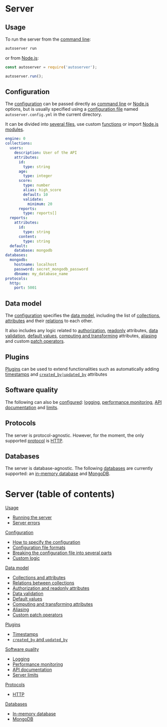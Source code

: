 # Server

## Usage

To run the server from the [command line](usage/README.md#usage):

```bash
autoserver run
```

or from [Node.js](usage/README.md#node.js):

<!-- eslint-disable strict, no-undef, unicorn/filename-case,
node/no-extraneous-require, import/no-extraneous-dependencies -->
```javascript
const autoserver = require('autoserver');

autoserver.run();
```

## Configuration

The [configuration](configuration/README.md) can be passed directly as
[command line](usage/README.md#usage) or
[Node.js](usage/README.md#node.js) options, but is usually specified using a
[configuration file](configuration/configuration.md#configuration-file) named
`autoserver.config.yml` in the current directory.

It can be divided into [several files](configuration/references.md),
use custom [functions](configuration/functions.md) or import
[Node.js modules](configuration/references.md#node.js-modules).

```yml
engine: 0
collections:
  users:
    description: User of the API
    attributes:
      id:
        type: string
      age:
        type: integer
      score:
        type: number
        alias: high_score
        default: 10
        validate:
          minimum: 20
      reports:
        type: reports[]
  reports:
    attributes:
      id:
        type: string
      content:
        type: string
  default:
    database: mongodb
databases:
  mongodb:
    hostname: localhost
    password: secret_mongodb_password
    dbname: my_database_name
protocols:
  http:
    port: 5001
```

## Data model

The [configuration](configuration/README.md) specifies the
[data model](data_model/README.md), including the list of
[collections](data_model/collections.md),
[attributes](data_model/collections.md#attributes) and their
[relations](data_model/relations.md) to each other.

It also includes any logic related to
[authorization](data_model/authorization.md),
[readonly](data_model/authorization.md#readonly-attributes) attributes,
[data validation](data_model/validation.md),
[default values](data_model/default.md),
[computing and transforming](data_model/transformation.md) attributes,
[aliasing](data_model/compatibility.md) and custom
[patch operators](data_model/patch.md).

## Plugins

[Plugins](plugins/README.md) can be used to extend functionalities such as
automatically adding [timestamps](plugins/timestamp.md) and
[`created_by|updated_by`](plugins/author.md) attributes

## Software quality

The following can also be [configured](quality/README.md):
[logging](quality/logging.md),
[performance monitoring](quality/logging.md#performance-monitoring),
[API documentation](quality/documentation.md) and
[limits](quality/limits.md).

## Protocols

The server is protocol-agnostic. However, for the moment, the only supported
[protocol](protocols/README.md) is [HTTP](protocols/http.md).

## Databases

The server is database-agnostic. The following [databases](databases/README.md)
are currently supported: an [in-memory database](databases/memorydb.md) and
[MongoDB](databases/mongodb.md).

# Server (table of contents)

[Usage](usage/README.md)
  - [Running the server](usage/run.md)
  - [Server errors](usage/error.md#exceptions)

[Configuration](configuration/README.md)
  - [How to specify the configuration](configuration/configuration.md)
  - [Configuration file formats](configuration/formats.md)
  - [Breaking the configuration file into several parts](configuration/references.md)
  - [Custom logic](configuration/functions.md)

[Data model](data_model/README.md)
  - [Collections and attributes](data_model/collections.md)
  - [Relations between collections](data_model/relations.md)
  - [Authorization and readonly attributes](data_model/authorization.md)
  - [Data validation](data_model/validation.md)
  - [Default values](data_model/default.md)
  - [Computing and transforming attributes](data_model/transformation.md)
  - [Aliasing](data_model/compatibility.md)
  - [Custom patch operators](data_model/patch.md)

[Plugins](plugins/README.md)
  - [Timestamps](plugins/timestamp.md)
  - [`created_by` and `updated_by`](plugins/author.md)

[Software quality](quality/README.md)
  - [Logging](quality/logging.md)
  - [Performance monitoring](quality/logging.md#performance-monitoring)
  - [API documentation](quality/documentation.md)
  - [Server limits](quality/limits.md)

[Protocols](protocols/README.md)
  - [HTTP](protocols/http.md)

[Databases](databases/README.md)
  - [In-memory database](databases/memorydb.md)
  - [MongoDB](databases/mongodb.md)
